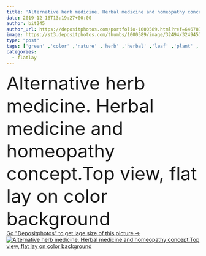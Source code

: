 ```yaml
---
title: 'Alternative herb medicine. Herbal medicine and homeopathy concept.Top view, flat lay on color background'
date: 2019-12-16T13:19:27+00:00
author: bit245
author_url: https://depositphotos.com/portfolio-1000589.html?ref=64678756
image: https://st3.depositphotos.com/thumbs/1000589/image/32494/324945756/api_thumb_450.jpg?forcejpeg=true
type: "post"
tags: ['green' ,'color' ,'nature' ,'herb' ,'herbal' ,'leaf' ,'plant' ,'ginger' ,'health' ,'healthy' ,'natural' ,'ingredient' ,'tea' ,'medicine' ,'medical' ,'concept' ,'vitamin' ,'pill' ,'aromatic' ,'traditional' ,'organic' ,'cosmetic' ,'bottle' ,'therapy' ,'treatment' ,'aromatherapy' ,'collection' ,'alternative' ,'lemon' ,'medicament' ,'medicinal' ,'pharmaceutical' ,'drug' ,'healing' ,'capsule' ,'remedy' ,'antioxidant' ,'homeopathic' ,'tincture' ,'essential' ,'supplement' ,'apothecary' ,'homeopathy' ,'globule' ,'holistic' ,'naturopathy' ,'Alternative Medicine' ,'flatlay' ]
categories: 
  - flatlay
---
```

<div aling="center">
            <font size="60"> Alternative herb medicine. Herbal medicine and homeopathy concept.Top view, flat lay on color background</font>   
</div>
<div>
    <a href='https://st3.depositphotos.com/thumbs/1000589/image/32494/324945756/api_thumb_450.jpg?forcejpeg=true?ref=64678756' target=_blank > Go "Depositphotos" to get lage size of this picture ->
        <img href='https://st3.depositphotos.com/thumbs/1000589/image/32494/324945756/api_thumb_450.jpg?forcejpeg=true?ref=64678756' src='https://st3.depositphotos.com/1000589/32494/i/950/depositphotos_324945756-stock-photo-alternative-herb-medicine-herbal-medicine.jpg?forcejpeg=true' alt='Alternative herb medicine. Herbal medicine and homeopathy concept.Top view, flat lay on color background' >
    </a>
</div>
